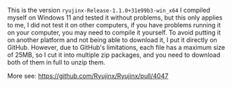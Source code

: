 This is the version `ryujinx-Release-1.1.0+31e99b3-win_x64` I compiled myself on Windows 11 and tested it without problems, but this only applies to me, I did not test it on other computers, if you have problems running it on your computer, you may need to compile it yourself.
To avoid putting it on another platform and not being able to download it, I put it directly on GitHub. However, due to GitHub's limitations, each file has a maximum size of 25MB, so I cut it into multiple zip packages, and you need to download both of them in full to unzip them.

More see: https://github.com/Ryujinx/Ryujinx/pull/4047
